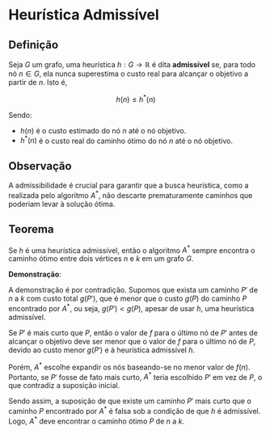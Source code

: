 # Heurística Admissível

## Definição
Seja $G$ um grafo, uma heurística $h:G\rightarrow\mathbb{R}$ é dita **admissível** se, para todo nó $n\in G$, ela nunca superestima o custo real para alcançar o objetivo a partir de $n$. Isto é,

$$
h(n) \leq h^*(n)
$$

Sendo:
- $h(n)$ é o custo estimado do nó $n$ até o nó objetivo.
- $h^*(n)$ é o custo real do caminho ótimo do nó $n$ até o nó objetivo.

## Observação
A admissibilidade é crucial para garantir que a busca heurística, como a realizada pelo algoritmo $A^*$, não descarte prematuramente caminhos que poderiam levar à solução ótima.

## Teorema
Se $h$ é uma heurística admissível, então o algoritmo $A^*$ sempre encontra o caminho ótimo entre dois vértices $n$ e $k$ em um grafo $G$.

**Demonstração**:

A demonstração é por contradição. Supomos que exista um caminho $P'$ de $n$ a $k$ com custo total $g(P')$, que é menor que o custo $g(P)$ do caminho $P$ encontrado por $A^*$, ou seja, $g(P') < g(P)$, apesar de usar $h$, uma heurística admissível.

Se $P'$ é mais curto que $P$, então o valor de $f$ para o último nó de $P'$ antes de alcançar o objetivo deve ser menor que o valor de $f$ para o último nó de $P$, devido ao custo menor $g(P')$ e à heurística admissível $h$.

Porém, $A^*$ escolhe expandir os nós baseando-se no menor valor de $f(n)$. Portanto, se $P'$ fosse de fato mais curto, $A^*$ teria escolhido $P'$ em vez de $P$, o que contradiz a suposição inicial.

Sendo assim, a suposição de que existe um caminho $P'$ mais curto que o caminho $P$ encontrado por $A^*$ é falsa sob a condição de que $h$ é admissível. Logo, $A^*$ deve encontrar o caminho ótimo $P$ de $n$ a $k$.
